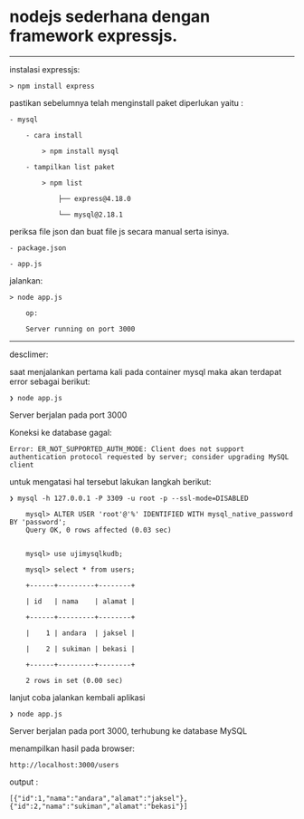 # nodejs sederhana dengan framework expressjs.

---

instalasi expressjs:

    > npm install express


pastikan sebelumnya telah menginstall paket diperlukan yaitu :

    - mysql

        - cara install

            > npm install mysql

        - tampilkan list paket

            > npm list

                ├── express@4.18.0

                └── mysql@2.18.1


periksa file json dan buat file js secara manual serta isinya.

    - package.json

    - app.js



jalankan:

    > node app.js

        op:

        Server running on port 3000


---



desclimer:

saat menjalankan pertama kali pada container mysql maka akan terdapat error sebagai berikut:

    ❯ node app.js




Server berjalan pada port 3000

Koneksi ke database gagal:  

    Error: ER_NOT_SUPPORTED_AUTH_MODE: Client does not support authentication protocol requested by server; consider upgrading MySQL client




untuk mengatasi hal tersebut lakukan langkah berikut:

    ❯ mysql -h 127.0.0.1 -P 3309 -u root -p --ssl-mode=DISABLED

        mysql> ALTER USER 'root'@'%' IDENTIFIED WITH mysql_native_password BY 'password';
        Query OK, 0 rows affected (0.03 sec)


        mysql> use ujimysqlkudb;

        mysql> select * from users;

        +------+---------+--------+

        | id   | nama    | alamat |

        +------+---------+--------+

        |    1 | andara  | jaksel |

        |    2 | sukiman | bekasi |

        +------+---------+--------+

        2 rows in set (0.00 sec)




lanjut coba jalankan kembali aplikasi

    ❯ node app.js

Server berjalan pada port 3000, terhubung ke database MySQL




menampilkan hasil pada browser:

    http://localhost:3000/users



output :

    [{"id":1,"nama":"andara","alamat":"jaksel"},{"id":2,"nama":"sukiman","alamat":"bekasi"}]

